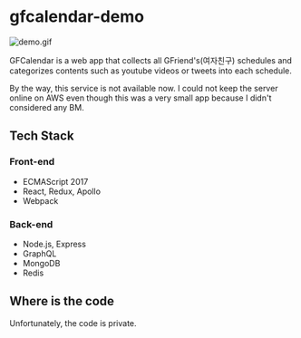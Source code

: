 # gfcalendar-demo

![demo.gif](https://github.com/drakang4/gfcalendar-demo/blob/master/demo.gif?raw=true)

GFCalendar is a web app that collects all GFriend's(여자친구) schedules and categorizes contents such as youtube videos or tweets into each schedule.

By the way, this service is not available now. I could not keep the server online on AWS even though this was a very small app because I didn't considered any BM.

## Tech Stack

### Front-end

* ECMAScript 2017
* React, Redux, Apollo
* Webpack

### Back-end

* Node.js, Express
* GraphQL
* MongoDB
* Redis

## Where is the code

Unfortunately, the code is private.